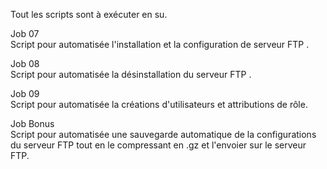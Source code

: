 Tout les scripts sont à exécuter en su.  

Job 07  
Script pour automatisée l'installation et la configuration de serveur FTP .

Job 08  
Script pour automatisée la désinstallation du serveur FTP .


Job 09  
Script pour automatisée la créations d'utilisateurs et attributions de rôle.


Job Bonus  
Script pour automatisée une sauvegarde automatique de la configurations du serveur FTP tout en le compressant en .gz et l'envoier sur le serveur FTP.
